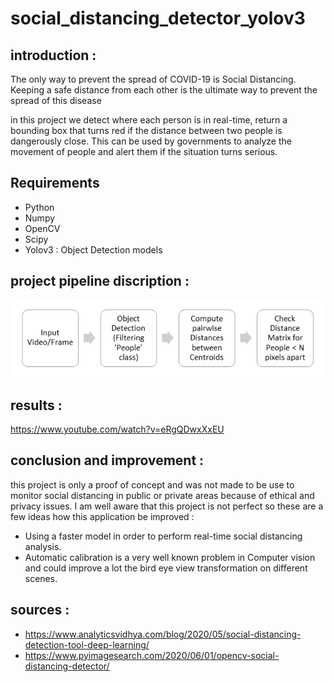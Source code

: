 # social_distancing_detector_yolov3

## introduction :

The only way to prevent the spread of COVID-19 is Social Distancing. Keeping a safe distance from each other is the ultimate way to prevent the spread of this disease

in this project we detect where each person is in real-time, return a bounding box that turns red if the distance between two people is dangerously close. This can be used by governments to analyze the movement of people and alert them if the situation turns serious.

## Requirements

* Python
* Numpy
* OpenCV
* Scipy
* Yolov3 : Object Detection models


## project pipeline discription :

![image](https://github.com/Ines-chihi3/social_distancing_detector_yolov3/blob/master/pipeline.PNG)

## results : 
https://www.youtube.com/watch?v=eRgQDwxXxEU

## conclusion and improvement : 

this project is only a proof of concept and was not made to be use to monitor social distancing in public or private areas because of ethical and privacy issues.
I am well aware that this project is not perfect so these are a few ideas how this application be improved :
* Using a faster model in order to perform real-time social distancing analysis.
* Automatic calibration is a very well known problem in Computer vision and could improve a lot the bird eye view transformation on different scenes.

## sources :

* https://www.analyticsvidhya.com/blog/2020/05/social-distancing-detection-tool-deep-learning/
* https://www.pyimagesearch.com/2020/06/01/opencv-social-distancing-detector/
